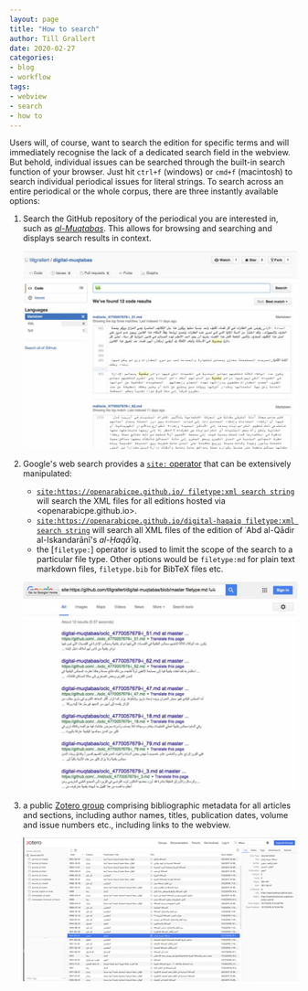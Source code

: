 ```yaml
---
layout: page
title: "How to search"
author: Till Grallert
date: 2020-02-27
categories:
- blog
- workflow
tags:
- webview
- search
- how to
---
```


Users will, of course, want to search the edition for specific terms and will immediately recognise the lack of a dedicated search field in the webview. But behold, individual issues can be searched through the built-in search function of your browser. Just hit `ctrl+f` (windows) or `cmd+f` (macintosh) to search individual periodical issues for literal strings. To search across an entire periodical or the whole corpus, there are three instantly available options:

1. Search the GitHub repository of the periodical you are interested in, such as [*al-Muqtabas*](https://github.com/tillgrallert/digital-muqtabas). This allows for browsing and searching and displays search results in context.

    ![Search the GitHub repository](/assets/images/search-github.jpg)

2. Google's web search provides a [`site:` operator](https://moz.com/blog/25-killer-combos-for-googles-site-operator) that can be extensively manipulated:
    + [`site:https://openarabicpe.github.io/ filetype:xml search string`](https://www.google.com/search?q=site%3Ahttps%3A%2F%2Fopenarabicpe.github.io%2F+filetype%3Axml+%D8%A7%D9%84%D9%82%D9%88%D9%8A%D9%85%D8%A9) will search the XML files for all editions hosted via <openarabicpe.github.io>.
    + [`site:https://openarabicpe.github.io/digital-haqaiq filetype:xml search string`](https://www.google.com/search?q=site%3Ahttps%3A%2F%2Fopenarabicpe.github.io%2Fdigital-haqaiq+filetype%3Axml+القويمة) will search all XML files of the edition of ʿAbd al-Qādir al-Iskandarānī's *al-Ḥaqāʾiq*.
    + the [`filetype:`] operator is used to limit the scope of the search to a particular file type. Other options would be `filetype:md` for plain text markdown files, `filetype.bib` for BibTeX files etc.

    ![Search Google with the `site:` operator](/assets/images/search-google.jpg)

3. a public [Zotero group](https://www.zotero.org/groups/904125/openarabicpe/items) comprising bibliographic metadata for all articles and sections, including author names, titles, publication dates, volume and issue numbers etc., including links to the webview.

    ![Search for *siḥāfa* in the Zoteor group](/assets/images/zotero-group_openarabicpe-search.png)